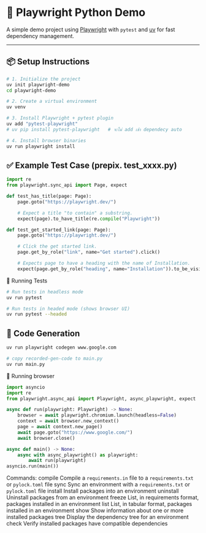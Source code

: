 # 🧪 Playwright Python Demo

A simple demo project using [Playwright](https://playwright.dev/python/) with `pytest` and [uv](https://github.com/astral-sh/uv) for fast dependency management.

---

## 📦 Setup Instructions
```bash
# 1. Initialize the project
uv init playwright-demo
cd playwright-demo

# 2. Create a virtual environment
uv venv

# 3. Install Playwright + pytest plugin
uv add "pytest-playwright"
# uv pip install pytest-playwright   # จะไม่ add เข้า dependecy auto

# 4. Install browser binaries
uv run playwright install
```


## ✅ Example Test Case (prepix. test_xxxx.py)
```python
import re
from playwright.sync_api import Page, expect

def test_has_title(page: Page):
    page.goto("https://playwright.dev/")

    # Expect a title "to contain" a substring.
    expect(page).to_have_title(re.compile("Playwright"))

def test_get_started_link(page: Page):
    page.goto("https://playwright.dev/")

    # Click the get started link.
    page.get_by_role("link", name="Get started").click()

    # Expects page to have a heading with the name of Installation.
    expect(page.get_by_role("heading", name="Installation")).to_be_visible()
```

🚀 Running Tests
```bash
# Run tests in headless mode
uv run pytest

# Run tests in headed mode (shows browser UI)
uv run pytest --headed
```


## 🔁 Code Generation
```bash
uv run playwright codegen www.google.com

# copy recorded-gen-code to main.py
uv run main.py
```

🚀 Running browser
```python
import asyncio
import re
from playwright.async_api import Playwright, async_playwright, expect

async def run(playwright: Playwright) -> None:
    browser = await playwright.chromium.launch(headless=False)
    context = await browser.new_context()
    page = await context.new_page()
    await page.goto("https://www.google.com/")
    await browser.close()

async def main() -> None:
    async with async_playwright() as playwright:
        await run(playwright)
asyncio.run(main())
```




Commands:
  compile    Compile a `requirements.in` file to a `requirements.txt` or `pylock.toml` file
  sync       Sync an environment with a `requirements.txt` or `pylock.toml` file
  install    Install packages into an environment
  uninstall  Uninstall packages from an environment
  freeze     List, in requirements format, packages installed in an environment
  list       List, in tabular format, packages installed in an environment
  show       Show information about one or more installed packages
  tree       Display the dependency tree for an environment
  check      Verify installed packages have compatible dependencies